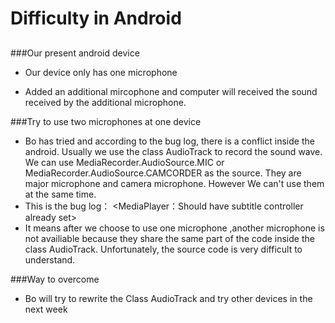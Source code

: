 # Difficulty in Android

##
###Our present android device

*	Our device only has one microphone

* Added an additional mircophone and computer will received the sound received by the additional microphone.

###Try to use two microphones at one device
*	Bo has tried and according to the bug log, there is a conflict inside the android. Usually we use the class AudioTrack to record the sound wave. We can use MediaRecorder.AudioSource.MIC or MediaRecorder.AudioSource.CAMCORDER as the source. They are major microphone and camera microphone. However We can't use them at the same time. 
*	This is the bug log： <MediaPlayer：Should have subtitle controller already set>
*	It means after we choose to use one microphone ,another microphone is not availiable because they share the same part of the code inside the class AudioTrack. Unfortunately, the source code is very difficult to understand.

###Way to overcome
* Bo will try to rewrite the Class AudioTrack and try other devices in the next week